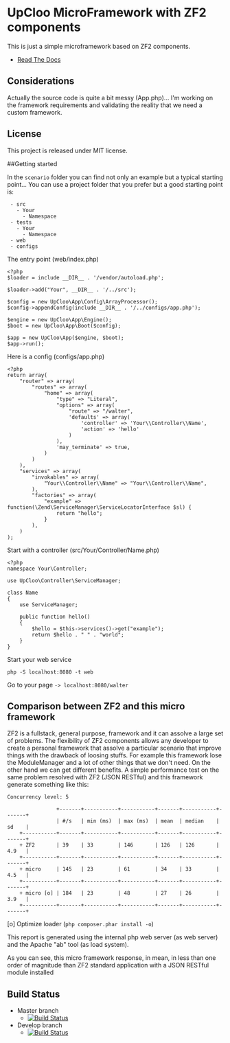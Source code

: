 # UpCloo MicroFramework with ZF2 components

This is just a simple microframework based on ZF2 components.

 * [Read The Docs](https://upcloo-web-framework.readthedocs.org/en/latest/)

## Considerations

Actually the source code is quite a bit messy (App.php)... I'm working on the
framework requirements and validating the reality that we need a custom
framework.

## License

This project is released under MIT license.

##Getting started

In the `scenario` folder you can find not only an example but a typical starting
point...
You can use a project folder that you prefer but a good starting point is:

     - src
       - Your
         - Namespace
     - tests
       - Your
         - Namespace
     - web
     - configs

The entry point (web/index.php)

```
<?php
$loader = include __DIR__ . '/vendor/autoload.php';

$loader->add("Your", __DIR__ . '/../src');

$config = new UpCloo\App\Config\ArrayProcessor();
$config->appendConfig(include __DIR__ . '/../configs/app.php');

$engine = new UpCloo\App\Engine();
$boot = new UpCloo\App\Boot($config);

$app = new UpCloo\App($engine, $boot);
$app->run();

```

Here is a config (configs/app.php)

```
<?php
return array(
    "router" => array(
        "routes" => array(
            "home" => array(
                "type" => "Literal",
                "options" => array(
                    "route" => "/walter",
                    'defaults' => array(
                        'controller' => 'Your\\Controller\\Name',
                        'action' => 'hello'
                    )
                ),
                'may_terminate' => true,
            )
        )
    ),
    "services" => array(
        "invokables" => array(
            "Your\\Controller\\Name" => "Your\\Controller\\Name",
        ),
        "factories" => array(
            "example" => function(\Zend\ServiceManager\ServiceLocatorInterface $sl) {
                return "hello";
            }
        ),
    )
);
```

Start with a controller (src/Your/Controller/Name.php)

```
<?php
namespace Your\Controller;

use UpCloo\Controller\ServiceManager;

class Name
{
    use ServiceManager;

    public function hello()
    {
        $hello = $this->services()->get("example");
        return $hello . " " . "world";
    }
}
```

Start your web service

```
php -S localhost:8080 -t web
```

Go to your page `-> localhost:8080/walter`

## Comparison between ZF2 and this micro framework

ZF2 is a fullstack, general purpose, framework and it can assolve a large
set of problems. The flexibility of ZF2 components allows any
developer to create a personal framework that assolve a particular scenario
that improve things with the drawback of loosing stuffs. For example this
framework lose the ModuleManager and a lot of other things that we don't need.
On the other hand we can get different benefits. A simple performance test on
the same problem resolved with ZF2 (JSON RESTful) and this framework generate
something like this:

```
Concurrency level: 5

                +-------+-----------+-----------+-------+-----------+-------+
                | #/s   | min (ms)  | max (ms)  | mean  | median    | sd    |
    +-----------+-------+-----------+-----------+-------+-----------+-------+
    + ZF2       | 39    | 33        | 146       | 126   | 126       | 4.9   |
    +-----------+-------+-----------+-----------+-------+-----------+-------+
    + micro     | 145   | 23        | 61        | 34    | 33        | 4.5   |
    +-----------+-------+-----------+-----------+-------+-----------+-------+
    + micro [o] | 184   | 23        | 48        | 27    | 26        | 3.9   |
    +-----------+-------+-----------+-----------+-------+-----------+-------+
```

[o] Optimize loader (`php composer.phar install -o`)

This report is generated using the internal php web server (as web server) and
the Apache "ab" tool (as load system).

As you can see, this micro framework response, in mean, in less than one order
of magnitude than ZF2 standard application with a JSON RESTful module installed

## Build Status

* Master branch
  * [![Build Status](https://secure.travis-ci.org/wdalmut/upcloo-web-framework.png?branch=master)](http://travis-ci.org/wdalmut/upcloo-web-framework?branch=master)
* Develop branch
  * [![Build Status](https://secure.travis-ci.org/wdalmut/upcloo-web-framework.png?branch=develop)](http://travis-ci.org/wdalmut/upcloo-web-framework?branch=develop)



